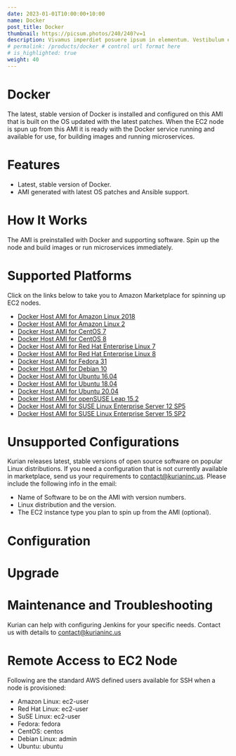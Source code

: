 ```yaml
---
date: 2023-01-01T10:00:00+10:00
name: Docker
post_title: Docker
thumbnail: https://picsum.photos/240/240?v=1
description: Vivamus imperdiet posuere ipsum in elementum. Vestibulum elementum tempor proin.
# permalink: /products/docker # control url format here
# is_highlighted: true
weight: 40
---
```


Docker
======

The latest, stable version of Docker is installed and configured on this AMI that is built on the OS updated with the latest patches. When the EC2 node is spun up from this AMI it is ready with the Docker service running and available for use, for building images and running microservices.

[](https://github.com/kurianinc/ami-pub/wiki/Docker-Host#features)Features
==========================================================================

*   Latest, stable version of Docker.
*   AMI generated with latest OS patches and Ansible support.

[](https://github.com/kurianinc/ami-pub/wiki/Docker-Host#how-it-works)How It Works
==================================================================================

The AMI is preinstalled with Docker and supporting software. Spin up the node and build images or run microservices immediately.

[](https://github.com/kurianinc/ami-pub/wiki/Docker-Host#supported-platforms)Supported Platforms
================================================================================================

Click on the links below to take you to Amazon Marketplace for spinning up EC2 nodes.

*   [Docker Host AMI for Amazon Linux 2018](https://aws.amazon.com/marketplace/pp/prodview-l7degzbwuueuy?sr=0-1&ref_=beagle&applicationId=AWSMPContessa)
*   [Docker Host AMI for Amazon Linux 2](https://aws.amazon.com/marketplace/pp/prodview-fxekyajeqi2ro?sr=0-1&ref_=beagle&applicationId=AWSMhttps://aws.amazon.com/marketplace/pp/prodview-fxekyajeqi2ro?sr=0-1&ref_=beahttps://aws.amazon.com/marketplace/pp/prodview-fxekyajeqi2ro?sr=0-1&ref_=beagle&applicationId=AWSMPContessagle&applicationId=AWSMPContessaPContessa)
*   [Docker Host AMI for CentOS 7](https://aws.amazon.com/marketplace/pp/prodview-qdoekqhu6637y?sr=0-3&ref_=beagle&applicationId=AWSMPContessa)
*   [Docker Host AMI for CentOS 8](https://aws.amazon.com/marketplace/pp/prodview-3qo2oood2oa6k?sr=0-1&ref_=beagle&applicationId=AWSMPContessa)
*   [Docker Host AMI for Red Hat Enterprise Linux 7](https://aws.amazon.com/marketplace/pp/prodview-6owvsirl6hwf2?sr=0-1&ref_=beagle&applicationId=AWSMPContessa)
*   [Docker Host AMI for Red Hat Enterprise Linux 8](https://aws.amazon.com/marketplace/pp/prodview-g4a3rcwoluvpq?sr=0-22&ref_=beagle&applicationId=AWSMPContessa)
*   [Docker Host AMI for Fedora 31](https://aws.amazon.com/marketplace/pp/prodview-qwiwz2qamm24m?sr=0-16&ref_=beagle&applicationId=AWSMPContessa)
*   [Docker Host AMI for Debian 10](https://aws.amazon.com/marketplace/pp/prodview-l6pmjwry33vyg?sr=0-17&ref_=beagle&applicationId=AWSMPContessa)
*   [Docker Host AMI for Ubuntu 16.04](https://aws.amazon.com/marketplace/pp/prodview-36iuobkjkrjkm?sr=0-11&ref_=beagle&applicationId=AWSMPContessa)
*   [Docker Host AMI for Ubuntu 18.04](https://aws.amazon.com/marketplace/pp/prodview-nbhrlmggbmtjo?sr=0-12&ref_=beagle&applicationId=AWSMPContessa)
*   [Docker Host AMI for Ubuntu 20.04](https://aws.amazon.com/marketplace/pp/prodview-xbjpusj3rhsp6?sr=0-10&ref_=beagle&applicationId=AWSMPContessa)
*   [Docker Host AMI for openSUSE Leap 15.2](https://aws.amazon.com/marketplace/pp/prodview-5jgtnk2mdi36m?sr=0-21&ref_=beagle&applicationId=AWSMPContessa)
*   [Docker Host AMI for SUSE Linux Enterprise Server 12 SP5](https://aws.amazon.com/marketplace/pp/prodview-dspilkkj3lx2i?sr=0-24&ref_=beagle&applicationId=AWSMPContessa)
*   [Docker Host AMI for SUSE Linux Enterprise Server 15 SP2](https://aws.amazon.com/marketplace/pp/prodview-qlenjomf4lhle?sr=0-23&ref_=beagle&applicationId=AWSMPContessa)

[](https://github.com/kurianinc/ami-pub/wiki/Docker-Host#unsupported-configurations)Unsupported Configurations
==============================================================================================================

Kurian releases latest, stable versions of open source software on popular Linux distributions. If you need a configuration that is not currently available in marketplace, send us your requirements to [contact@kurianinc.us](mailto:contact@kurianinc.us). Please include the following info in the email:

*   Name of Software to be on the AMI with version numbers.
*   Linux distribution and the version.
*   The EC2 instance type you plan to spin up from the AMI (optional).

[](https://github.com/kurianinc/ami-pub/wiki/Docker-Host#configuration)Configuration
====================================================================================

[](https://github.com/kurianinc/ami-pub/wiki/Docker-Host#upgrade)Upgrade
========================================================================

[](https://github.com/kurianinc/ami-pub/wiki/Docker-Host#maintenance-and-troubleshooting)Maintenance and Troubleshooting
========================================================================================================================

Kurian can help with configuring Jenkins for your specific needs. Contact us with details to [contact@kurianinc.us](mailto:contact@kurianinc.us)

[](https://github.com/kurianinc/ami-pub/wiki/Docker-Host#remote-access-to-ec2-node)Remote Access to EC2 Node
============================================================================================================

Following are the standard AWS defined users available for SSH when a node is provisioned:

*   Amazon Linux: ec2-user
*   Red Hat Linux: ec2-user
*   SuSE Linux: ec2-user
*   Fedora: fedora
*   CentOS: centos
*   Debian Linux: admin
*   Ubuntu: ubuntu

